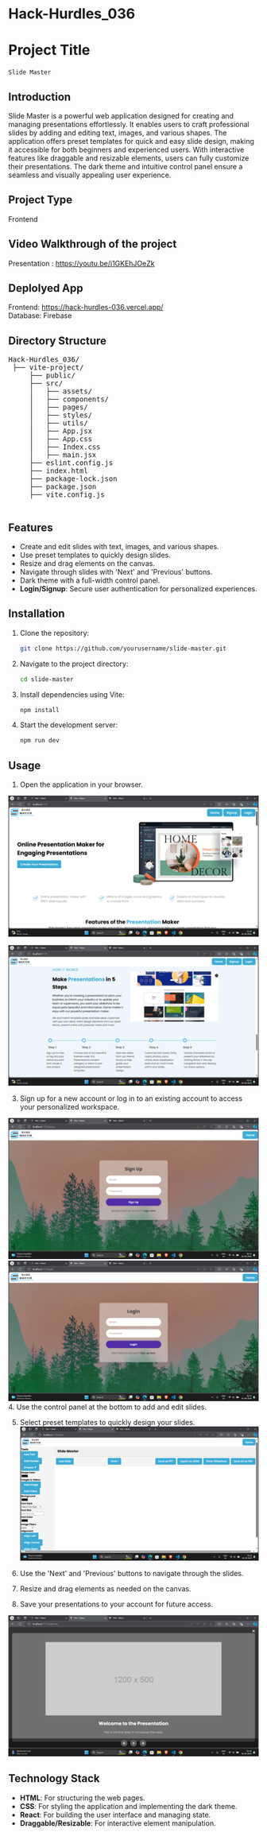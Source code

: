 # Hack-Hurdles_036
# Project Title
    Slide Master

## Introduction
Slide Master is a powerful web application designed for creating and managing presentations effortlessly. It enables users to craft professional slides by adding and editing text, images, and various shapes. The application offers preset templates for quick and easy slide design, making it accessible for both beginners and experienced users. With interactive features like draggable and resizable elements, users can fully customize their presentations. The dark theme and intuitive control panel ensure a seamless and visually appealing user experience.

## Project Type
Frontend 

## Video Walkthrough of the project
Presentation : https://youtu.be/i1GKEhJOeZk

## Deplolyed App
Frontend: https://hack-hurdles-036.vercel.app/ </br>
Database: Firebase


## Directory Structure
<pre>Hack-Hurdles_036/
 ├── vite-project/
     ├── public/
     ├── src/
     │   ├── assets/
     │   ├── components/
     │   ├── pages/
     │   ├── styles/
     │   ├── utils/
     │   ├── App.jsx
     │   ├── App.css
     │   ├── Index.css
     │   ├── main.jsx
     ├── eslint.config.js
     ├── index.html
     ├── package-lock.json
     ├── package.json
     ├── vite.config.js 
  
</pre>

## Features

- Create and edit slides with text, images, and various shapes.
- Use preset templates to quickly design slides.
- Resize and drag elements on the canvas.
- Navigate through slides with 'Next' and 'Previous' buttons.
- Dark theme with a full-width control panel.
- **Login/Signup**: Secure user authentication for personalized experiences.



## Installation

1. Clone the repository:

    ```bash
    git clone https://github.com/yourusername/slide-master.git
    ```

2. Navigate to the project directory:

    ```bash
    cd slide-master
    ```

3. Install dependencies using Vite:

    ```bash
    npm install
    ```

4. Start the development server:

    ```bash
    npm run dev
    ```

## Usage

1. Open the application in your browser.


![SignUp screenshoot](https://github.com/SyedFahadAli1/Hack-Hurdles_036/blob/main/screenshot/Screenshot%20(132).png)

![SignUp screenshoot](https://github.com/SyedFahadAli1/Hack-Hurdles_036/blob/main/screenshot/Screenshot%20(133).png)

3. Sign up for a new account or log in to an existing account to access your personalized workspace.


![SignUp screenshoot](https://github.com/SyedFahadAli1/Hack-Hurdles_036/blob/main/screenshot/Screenshot%20(134).png)
![SignUp screenshoot](https://github.com/SyedFahadAli1/Hack-Hurdles_036/blob/main/screenshot/Screenshot%20(135).png)
4. Use the control panel at the bottom to add and edit slides.


5. Select preset templates to quickly design your slides.
![SignUp screenshoot](https://github.com/SyedFahadAli1/Hack-Hurdles_036/blob/main/screenshot/Screenshot%20(136).png)


6. Use the 'Next' and 'Previous' buttons to navigate through the slides.


7. Resize and drag elements as needed on the canvas.


8. Save your presentations to your account for future access.


![SignUp screenshoot](https://github.com/SyedFahadAli1/Hack-Hurdles_036/blob/main/screenshot/Screenshot%20(137).png)


## Technology Stack

- **HTML**: For structuring the web pages.
- **CSS**: For styling the application and implementing the dark theme.
- **React**: For building the user interface and managing state.
- **Draggable/Resizable**: For interactive element manipulation.




